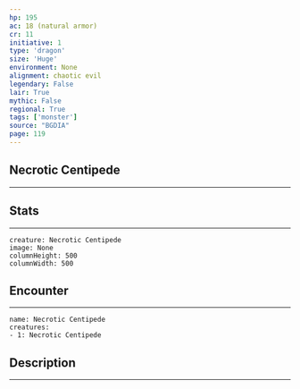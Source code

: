 ```yaml
---
hp: 195
ac: 18 (natural armor)
cr: 11
initiative: 1
type: 'dragon'    
size: 'Huge'
environment: None
alignment: chaotic evil
legendary: False
lair: True
mythic: False
regional: True
tags: ['monster']
source: "BGDIA"
page: 119
---
```


## Necrotic Centipede
---



## Stats
---

```statblock
creature: Necrotic Centipede
image: None
columnHeight: 500
columnWidth: 500
```

## Encounter
---

```encounter-table
name: Necrotic Centipede
creatures:
- 1: Necrotic Centipede
```

## Description
---





